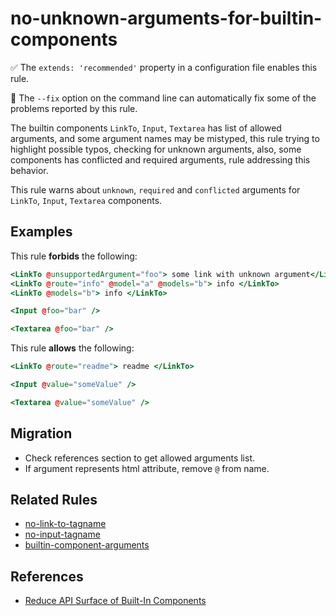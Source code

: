 # no-unknown-arguments-for-builtin-components

:white_check_mark: The `extends: 'recommended'` property in a configuration file enables this rule.

:wrench: The `--fix` option on the command line can automatically fix some of the problems reported by this rule.

The builtin components `LinkTo`, `Input`, `Textarea` has list of allowed arguments, and some argument names may be mistyped, this rule trying to highlight possible typos, checking for unknown arguments, also, some components has conflicted and required arguments, rule addressing this behavior.

This rule warns about `unknown`, `required` and `conflicted` arguments for `LinkTo`, `Input`, `Textarea` components.

## Examples

This rule **forbids** the following:

```hbs
<LinkTo @unsupportedArgument="foo"> some link with unknown argument</LinkTo>
<LinkTo @route="info" @model="a" @models="b"> info </LinkTo>
<LinkTo @models="b"> info </LinkTo>
```

```hbs
<Input @foo="bar" />
```

```hbs
<Textarea @foo="bar" />
```

This rule **allows** the following:

```hbs
<LinkTo @route="readme"> readme </LinkTo>
```

```hbs
<Input @value="someValue" />
```

```hbs
<Textarea @value="someValue" />
```

## Migration

* Check references section to get allowed arguments list.
* If argument represents html attribute, remove `@` from name.

## Related Rules

* [no-link-to-tagname](no-link-to-tagname.md)
* [no-input-tagname](no-input-tagname.md)
* [builtin-component-arguments](builtin-component-arguments.md)

## References

* [Reduce API Surface of Built-In Components](https://github.com/emberjs/rfcs/blob/master/text/0707-modernize-built-in-components-2.md#summary)
